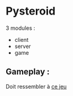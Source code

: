 # Pysteroid

3 modules :

- client
- server
- game

## Gameplay :

Doit ressembler à [ce jeu](https://store.steampowered.com/app/1700890/Asteroids_Recharged/?l=french)
